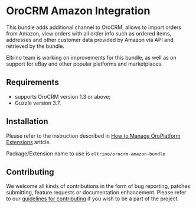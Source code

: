 # OroCRM Amazon Integration

This bundle adds additional channel to OroCRM, allows to import orders from Amazon, view orders with all order info such as ordered items, addresses and other customer data provided by Amazon via API and retrieved by the bundle.

Eltrino team is working on improvements for this bundle, as well as on support for eBay and other popular platforms and marketplaces.

## Requirements

- supports OroCRM version 1.3 or above;
- Guzzle version 3.7.

## Installation

Please refer to the instruction described in [How to Manage OroPlatform Extensions][2] article. 

Package/Extension name to use is `eltrino/orocrm-amazon-bundle`

## Contributing

We welcome all kinds of contributions in the form of bug reporting, patches submitting, feature requests or documentation enhancement. Please refer to our [guidelines for contributing](https://github.com/eltrino/EltrinoOroCRMAmazonBundle/blob/master/Contributing.md) if you wish to be a part of the project.

[1]: http://www.orocrm.com/marketplace/oro-crm/package/orocrm-amazon-integration
[2]: https://www.orocrm.com/documentation/current/cookbook/how-to-install-extension-from-command-line#using-the-package-manager
